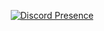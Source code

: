 <div align="center">
  
[![Discord Presence](https://lanyard.cnrad.dev/api/762055588762877973)](https://discord.com/users/762055588762877973)
  
</div>
